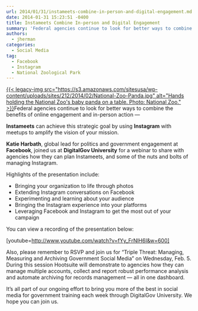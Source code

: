 ```yaml
---
url: 2014/01/31/instameets-combine-in-person-and-digital-engagement.md
date: 2014-01-31 15:23:51 -0400
title: Instameets Combine In-person and Digital Engagement
summary: 'Federal agencies continue to look for better ways to combine the benefits of online engagement and in-person action &#8212; Instameets can achieve this strategic goal by using Instagram with meetups to amplify the vision of your mission. Katie Harbath,'
authors:
  - jherman
categories:
  - Social Media
tag:
  - Facebook
  - Instagram
  - National Zoological Park
---
```


[{{< legacy-img src="https://s3.amazonaws.com/sitesusa/wp-content/uploads/sites/212/2014/02/National-Zoo-Panda.jpg" alt="Hands holding the National Zoo's baby panda on a table. Photo: National Zoo." >}}](https://s3.amazonaws.com/sitesusa/wp-content/uploads/sites/212/2014/02/National-Zoo-Panda.jpg)Federal agencies continue to look for better ways to combine the benefits of online engagement and in-person action &#8212;

**Instameets** can achieve this strategic goal by using **Instagram** with meetups to amplify the vision of your mission.

**Katie Harbath**, global lead for politics and government engagement at **Facebook**, joined us at **DigitalGov University** for a webinar to share with agencies how they can plan Instameets, and some of the nuts and bolts of managing Instagram.

Highlights of the presentation include:

  * Bringing your organization to life through photos
  * Extending Instagram conversations on Facebook
  * Experimenting and learning about your audience
  * Bringing the Instagram experience into your platforms
  * Leveraging Facebook and Instagram to get the most out of your campaign

You can view a recording of the presentation below:

[youtube=http://www.youtube.com/watch?v=fYy_FrNlH6I&w=600]

Also, please remember to RSVP and join us for &#8220;Triple Threat: Managing, Measuring and Archiving Government Social Media&#8221; on Wednesday, Feb. 5. During this session Hootsuite will demonstrate to agencies how they can manage multiple accounts, collect and report robust performance analysis and automate archiving for records management &#8212; all in one dashboard.

It’s all part of our ongoing effort to bring you more of the best in social media for government training each week through DigitalGov University. We hope you can join us.